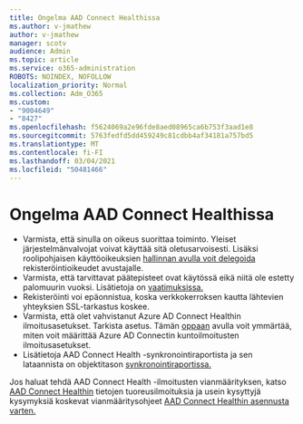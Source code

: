 ```yaml
---
title: Ongelma AAD Connect Healthissa
ms.author: v-jmathew
author: v-jmathew
manager: scotv
audience: Admin
ms.topic: article
ms.service: o365-administration
ROBOTS: NOINDEX, NOFOLLOW
localization_priority: Normal
ms.collection: Adm_O365
ms.custom:
- "9004649"
- "8427"
ms.openlocfilehash: f5624069a2e96fde8aed08965ca6b753f3aad1e8
ms.sourcegitcommit: 5763fedfd5dd459249c81cdbb4af34181a757bd5
ms.translationtype: MT
ms.contentlocale: fi-FI
ms.lasthandoff: 03/04/2021
ms.locfileid: "50481466"
---
```

# <a name="problem-with-aad-connect-health"></a>Ongelma AAD Connect Healthissa

- Varmista, että sinulla on oikeus suorittaa toiminto. Yleiset järjestelmänvalvojat voivat käyttää sitä oletusarvoisesti. Lisäksi roolipohjaisen käyttöoikeuksien [hallinnan avulla voit delegoida](https://docs.microsoft.com/azure/active-directory/connect-health/active-directory-aadconnect-health-operations) rekisteröintioikeudet avustajalle.
- Varmista, että tarvittavat päätepisteet ovat käytössä eikä niitä ole estetty palomuurin vuoksi. Lisätietoja on [vaatimuksissa.](https://docs.microsoft.com/azure/active-directory/hybrid/how-to-connect-health-agent-install)
- Rekisteröinti voi epäonnistua, koska verkkokerroksen kautta lähtevien yhteyksien SSL-tarkastus koskee.
- Varmista, että olet vahvistanut Azure AD Connect Healthin ilmoitusasetukset. Tarkista asetus. Tämän [oppaan](https://docs.microsoft.com/azure/active-directory/hybrid/how-to-connect-health-operations) avulla voit ymmärtää, miten voit määrittää Azure AD Connectin kuntoilmoitusten ilmoitusasetukset.
- Lisätietoja AAD Connect Health -synkronointiraportista ja sen lataannista on objektitason [synkronointiraportissa.](https://docs.microsoft.com/azure/active-directory/hybrid/how-to-connect-health-sync)

Jos haluat tehdä AAD Connect Health -ilmoitusten vianmäärityksen, katso [AAD Connect Healthin](https://docs.microsoft.com/azure/active-directory/hybrid/how-to-connect-health-data-freshness) tietojen tuoreusilmoituksia ja usein kysyttyjä kysymyksiä koskevat vianmääritysohjeet [AAD Connect Healthin asennusta varten.](https://docs.microsoft.com/azure/active-directory/hybrid/reference-connect-health-faq)
